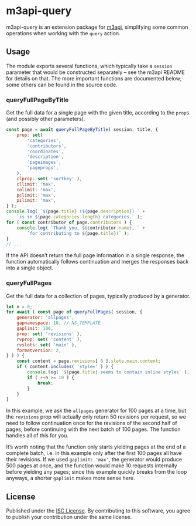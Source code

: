 # m3api-query

m3api-query is an extension package for [m3api][],
simplifying some common operations when working with the `query` action.

## Usage

The module exports several functions,
which typically take a `session` parameter that would be constructed separately –
see the m3api README for details on that.
The more important functions are documented below;
some others can be found in the source code.

### queryFullPageByTitle

Get the full data for a single page with the given title,
according to the `prop`s (and possibly other parameters).

```js
const page = await queryFullPageByTitle( session, title, {
	prop: set(
		'categories',
		'contributors',
		'coordinates',
		'description',
		'pageimages',
		'pageprops',
	),
	clprop: set( 'sortkey' ),
	cllimit: 'max',
	colimit: 'max',
	pclimit: 'max',
	pilimit: 'max',
} );
console.log( `${page.title} (${page.description}) ` +
	`is in ${page.categories.length} categories.` );
for ( const contributor of page.contributors ) {
	console.log( `Thank you, ${contributor.name}, ` +
		`for contributing to ${page.title}!` );
}
// ...
```

If the API doesn’t return the full page information in a single response,
the function automatically follows continuation
and merges the responses back into a single object.

### queryFullPages

Get the full data for a collection of pages,
typically produced by a generator.

```js
let n = 0;
for await ( const page of queryFullPages( session, {
	generator: 'allpages',
	gapnamespace: 10, // NS_TEMPLATE
	gaplimit: 100,
	prop: set( 'revisions' ),
	rvprop: set( 'content' ),
	rvslots: set( 'main' ),
	formatversion: 2,
} ) ) {
	const content = page.revisions[ 0 ].slots.main.content;
	if ( content.includes( 'style=' ) ) {
		console.log( `${page.title} seems to contain inline styles` );
		if ( ++n >= 10 ) {
			break;
		}
	}
}
```

In this example, we ask the `allpages` generator for 100 pages at a time,
but the `revisions` prop will actually only return 50 revisions per request,
so we need to follow continuation once for the revisions of the second half of pages,
before continuing with the next batch of 100 pages.
The function handles all of this for you.

It’s worth noting that the function only starts yielding pages at the end of a complete batch,
i.e. in this example only after the first 100 pages all have their revisions.
If we used `gaplimit: 'max'`, the generator would produce 500 pages at once,
and the function would make 10 requests internally before yielding any pages;
since this example quickly breaks from the loop anyways,
a shorter `gaplimit` makes more sense here.

## License

Published under the [ISC License][].
By contributing to this software,
you agree to publish your contribution under the same license.

[m3api]: https://www.npmjs.com/package/m3api
[ISC License]: https://spdx.org/licenses/ISC.html
